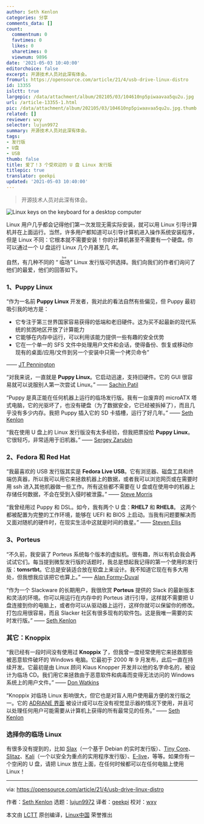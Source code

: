 ```yaml
---
author: Seth Kenlon
categories: 分享
comments_data: []
count:
  commentnum: 0
  favtimes: 0
  likes: 0
  sharetimes: 0
  viewnum: 9896
date: '2021-05-03 10:40:00'
editorchoice: false
excerpt: 开源技术人员对此深有体会。
fromurl: https://opensource.com/article/21/4/usb-drive-linux-distro
id: 13355
islctt: true
largepic: /data/attachment/album/202105/03/104610np5piwaavaa5qu2u.jpg
url: /article-13355-1.html
pic: /data/attachment/album/202105/03/104610np5piwaavaa5qu2u.jpg.thumb.jpg
related: []
reviewer: wxy
selector: lujun9972
summary: 开源技术人员对此深有体会。
tags:
- 发行版
- U盘
- USB
thumb: false
title: 爱了！3 个受欢迎的 U 盘 Linux 发行版
titlepic: true
translator: geekpi
updated: '2021-05-03 10:40:00'
---
```



> 
> 开源技术人员对此深有体会。
> 
> 
> 


![](/data/attachment/album/202105/03/104610np5piwaavaa5qu2u.jpg "Linux keys on the keyboard for a desktop computer")


Linux 用户几乎都会记得他们第一次发现无需实际安装，就可以用 Linux 引导计算机并在上面运行。当然，许多用户都知道可以引导计算机进入操作系统安装程序，但是 Linux 不同：它根本就不需要安装！你的计算机甚至不需要有一个硬盘。你可以通过一个 U 盘运行 Linux 几个月甚至几 *年*。


自然，有几种不同的 “<ruby> 临场 <rt>  live </rt></ruby>” Linux 发行版可供选择。我们向我们的作者们询问了他们的最爱，他们的回答如下。


### 1、Puppy Linux


“作为一名前 **Puppy Linux** 开发者，我对此的看法自然有些偏见，但 Puppy 最初吸引我的地方是：


* 它专注于第三世界国家容易获得的低端和老旧硬件。这为买不起最新的现代系统的贫困地区开放了计算能力
* 它能够在内存中运行，可以利用该能力提供一些有趣的安全优势
* 它在一个单一的 SFS 文件中处理用户文件和会话，使得备份、恢复或移动你现有的桌面/应用/文件到另一个安装中只需一个拷贝命令”


—— [JT Pennington](https://opensource.com/users/jtpennington)


“对我来说，一直就是 **Puppy Linux**。它启动迅速，支持旧硬件。它的 GUI 很容易就可以说服别人第一次尝试 Linux。” —— [Sachin Patil](https://opensource.com/users/psachin)


“Puppy 是真正能在任何机器上运行的临场发行版。我有一台废弃的 microATX 塔式电脑，它的光驱坏了，也没有硬盘（为了数据安全，它已经被拆掉了），而且几乎没有多少内存。我把 Puppy 插入它的 SD 卡插槽，运行了好几年。” —— [Seth Kenlon](http://opensource.com/users/seth)


“我在使用 U 盘上的 Linux 发行版没有太多经验，但我把票投给 **Puppy Linux**。它很轻巧，非常适用于旧机器。” —— [Sergey Zarubin](https://opensource.com/users/sergey-zarubin)


### 2、Fedora 和 Red Hat


“我最喜欢的 USB 发行版其实是 **Fedora Live USB**。它有浏览器、磁盘工具和终端仿真器，所以我可以用它来拯救机器上的数据，或者我可以浏览网页或在需要时用 ssh 进入其他机器做一些工作。所有这些都不需要在 U 盘或在使用中的机器上存储任何数据，不会在受到入侵时被泄露。” —— [Steve Morris](https://opensource.com/users/smorris12)


“我曾经用过 Puppy 和 DSL。如今，我有两个 U 盘：**RHEL7** 和 **RHEL8**。 这两个都被配置为完整的工作环境，能够在 UEFI 和 BIOS 上启动。当我有问题要解决而又面对随机的硬件时，在现实生活中这就是时间的救星。” —— [Steven Ellis](https://opensource.com/users/steven-ellis)


### 3、Porteus


“不久前，我安装了 Porteus 系统每个版本的虚拟机。很有趣，所以有机会我会再试试它们。每当提到微型发行版的话题时，我总是想起我记得的第一个使用的发行版：**tomsrtbt**。它总是安装适合放在软盘上来设计。我不知道它现在有多大用处，但我想我应该把它也算上。” —— [Alan Formy-Duval](https://opensource.com/users/alanfdoss)


“作为一个 Slackware 的长期用户，我很欣赏 **Porteus** 提供的 Slack 的最新版本和灵活的环境。你可以用运行在内存中的 Porteus 进行引导，这样就不需要把 U 盘连接到你的电脑上，或者你可以从驱动器上运行，这样你就可以保留你的修改。打包应用很容易，而且 Slacker 社区有很多现有的软件包。这是我唯一需要的实时发行版。” —— [Seth Kenlon](http://opensource.com/users/seth)


### 其它：Knoppix


“我已经有一段时间没有使用过 **Knoppix** 了，但我曾一度经常使用它来拯救那些被恶意软件破坏的 Windows 电脑。它最初于 2000 年 9 月发布，此后一直在持续开发。它最初是由 Linux 顾问 Klaus Knopper 开发并以他的名字命名的，被设计为临场 CD。我们用它来拯救由于恶意软件和病毒而变得无法访问的 Windows 系统上的用户文件。” —— [Don Watkins](https://opensource.com/users/don-watkins)


“Knoppix 对临场 Linux 影响很大，但它也是对盲人用户使用最方便的发行版之一。它的 [ADRIANE 界面](https://opensource.com/life/16/7/knoppix-adriane-interface) 被设计成可以在没有视觉显示器的情况下使用，并且可以处理任何用户可能需要从计算机上获得的所有最常见的任务。” —— [Seth Kenlon](https://opensource.com/article/21/4/opensource.com/users/seth)


### 选择你的临场 Linux


有很多没有提到的，比如 [Slax](http://slax.org)（一个基于 Debian 的实时发行版）、[Tiny Core](http://www.tinycorelinux.net/)、[Slitaz](http://www.slitaz.org/en/)、[Kali](http://kali.org)（一个以安全为重点的实用程序发行版）、[E-live](https://www.elivecd.org/)，等等。如果你有一个空闲的 U 盘，请把 Linux 放在上面，在任何时候都可以在任何电脑上使用 Linux！




---


via: <https://opensource.com/article/21/4/usb-drive-linux-distro>


作者：[Seth Kenlon](https://opensource.com/users/seth) 选题：[lujun9972](https://github.com/lujun9972) 译者：[geekpi](https://github.com/geekpi) 校对：[wxy](https://github.com/wxy)


本文由 [LCTT](https://github.com/LCTT/TranslateProject) 原创编译，[Linux中国](https://linux.cn/) 荣誉推出